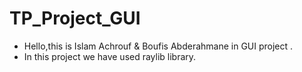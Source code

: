 # TP_Project_GUI
- Hello,this is Islam Achrouf & Boufis Abderahmane in GUI project .
- In this project we have used raylib library.


